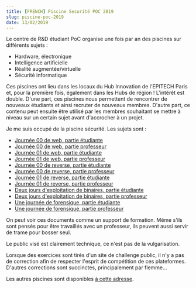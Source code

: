 ```yaml
---
title: [FRENCH] Piscine Securité POC 2019
slug: piscine-poc-2019
date: 13/02/2019
---
```


Le centre de R&D étudiant PoC organise une fois par an des piscines sur
différents sujets :

* Hardware, électronique
* Intelligence artificielle
* Réalité augmentée/virtuelle
* Sécurité informatique

Ces piscines ont lieu dans les locaux du Hub Innovation de l'EPITECH Paris et,
pour la première fois, également dans les Hubs de région ! L'intérêt est
double. D'une part, ces piscines nous permettent de rencontrer de nouveaux
étudiants et ainsi recruter de nouveaux membres. D'autre part, ce contenu
peut ensuite être utilisé par les membres souhaitant se mettre à niveau sur
un certain sujet avant d'accrocher à un projet.

Je me suis occupé de la piscine sécurité. Les sujets sont :

* [Journée 00 de web, partie étudiante](/2019-web-00-student)
* [Journée 00 de web, partie professeur](/2019-web-00-teacher)
* [Journée 01 de web, partie étudiante](/2019-web-01-student)
* [Journée 01 de web, partie professeur](/2019-web-01-teacher)
* [Journée 00 de reverse, partie étudiante](/2019-reverse-00-student)
* [Journée 00 de reverse, partie professeur](/2019-reverse-00-teacher)
* [Journée 01 de reverse, partie étudiante](/2019-reverse-01-student)
* [Journée 01 de reverse, partie professeur](/2019-reverse-01-teacher)
* [Deux jours d'exploitation de binaires, partie étudiante](/2019-sploit-00-student)
* [Deux jours d'exploitation de binaires, partie professeur](/2019-sploit-00-teacher)
* [Une journée de forensique, partie étudiante](/2019-forensics-00-student)
* [Une journée de forensique, partie professeur](/2019-forensics-00-teacher)

On peut voir ces documents comme un support de formation. Même s'ils sont
pensés pour être travaillés avec un professeur, ils peuvent aussi servir
de trame pour bosser seul.

Le public visé est clairement technique, ce n'est pas de la vulgarisation.

Lorsque des exercices sont tirés d'un site de challenge public, il n'y a pas de
correction afin de respecter l'esprit de compétition de ces plateformes.
D'autres corrections sont succinctes, principalement par flemme...

Les autres piscines sont disponibles [à cette adresse](https://github.com/PoCFrance/Pool2019).